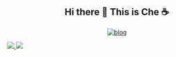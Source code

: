 <h2 align="center">Hi there 👋 This is Che ☕️</h2>

<!--
**superche/superche** is a ✨ _special_ ✨ repository because its `README.md` (this file) appears on your GitHub profile.

Here are some ideas to get you started:

- 🔭 I’m currently working on ...
- 🌱 I’m currently learning ...
- 👯 I’m looking to collaborate on ...
- 🤔 I’m looking for help with ...
- 💬 Ask me about ...
- 📫 How to reach me: ...
- 😄 Pronouns: ...
- ⚡ Fun fact: ...
-->

<p align="center">
  <a href="https://blog.chezs.me/">
    <img alt="blog" src="https://img.shields.io/badge/Che's blog-0088f5?style=for-the-badge&labelColor=f0f0f0&logo=bloglovin&logoColor=0088f5" />
  </a>
<!--   <span>&nbsp;</span>
  <a href="https://surmon.me/sponsor">
    <img alt="resume" src="https://img.shields.io/badge/Che's resume-24292e?style=for-the-badge&labelColor=30363c&logo=github" />
  </a> -->
</p>

<div>
  <a href="/" align="left">
    <img src="https://github-readme-stats.vercel.app/api/top-langs/?username=superche&text_color=586069&layout=compact&hide_border=true&bg_color=fff&title_color=0366d6&count_private=true&include_all_commits=true" />
  </a>
  <a href="/" align="right">
    <img src="https://github-readme-stats.vercel.app/api?username=superche&count_private=true&show_icons=true&icon_color=222&title_color=0366d6&text_color=586069&bg_color=fff&hide=issues&hide_border=true&include_all_commits=true" />
  </a>
</div>
